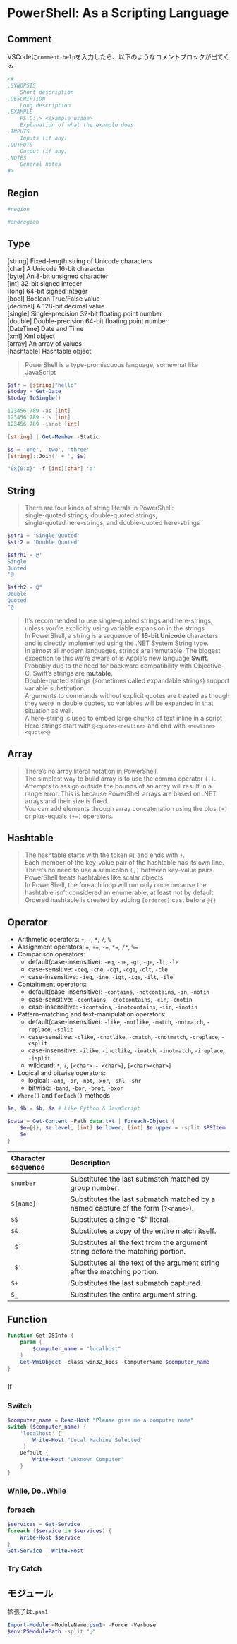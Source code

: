 # PowerShell: As a Scripting Language

## Comment

VSCodeに`comment-help`を入力したら、以下のようなコメントブロックが出てくる

```powershell
<#
.SYNOPSIS
    Short description
.DESCRIPTION
    Long description
.EXAMPLE
    PS C:\> <example usage>
    Explanation of what the example does
.INPUTS
    Inputs (if any)
.OUTPUTS
    Output (if any)
.NOTES
    General notes
#>
```

## Region

```powershell
#region 

#endregion
```

## Type

[string]    Fixed-length string of Unicode characters  
[char]      A Unicode 16-bit character  
[byte]      An 8-bit unsigned character  
[int]       32-bit signed integer  
[long]      64-bit signed integer  
[bool]      Boolean True/False value  
[decimal]   A 128-bit decimal value  
[single]    Single-precision 32-bit floating point number  
[double]    Double-precision 64-bit floating point number  
[DateTime]  Date and Time  
[xml]       Xml object  
[array]     An array of values  
[hashtable] Hashtable object  

> PowerShell is a type-promiscuous language, somewhat like JavaScript

```powershell
$str = [string]"hello"
$today = Get-Date
$today.ToSingle()

123456.789 -as [int]
123456.789 -is [int]
123456.789 -isnot [int]

[string] | Get-Member -Static

$s = 'one', 'two', 'three'
[string]::Join(' + ', $s)

"0x{0:x}" -f [int][char] 'a'
```

## String

> There are four kinds of string literals in PowerShell:  
> single-quoted strings, double-quoted strings,  
> single-quoted here-strings, and double-quoted here-strings  

```powershell
$str1 = 'Single Quoted'
$str2 = 'Double Quoted'

$strh1 = @'
Single
Quoted
'@

$strh2 = @"
Double
Quoted
"@
```

> It’s recommended to use single-quoted strings and here-strings, unless you’re explicitly using variable expansion in the strings  
> In PowerShell, a string is a sequence of **16-bit Unicode** characters and is directly implemented using the .NET System.String type.  
> In almost all modern languages, strings are immutable. The biggest exception to this we’re aware of is Apple’s new language **Swift**. Probably due to the need for backward compatibility with Objective-C, Swift’s strings are **mutable**.  
> Double-quoted strings (sometimes called expandable strings) support variable substitution.  
> Arguments to commands without explicit quotes are treated as though they were in double quotes, so variables will be expanded in that situation as well.  
> A here-string is used to embed large chunks of text inline in a script  
> Here-strings start with `@<quote><newline>` and end with `<newline><quote>@`  

## Array

> There’s no array literal notation in PowerShell.  
> The simplest way to build array is to use the comma operator `(,)`.  
> Attempts to assign outside the bounds of an array will result in a range error. This is because PowerShell arrays are based on .NET arrays and their size is fixed.  
> You can add elements through array concatenation using the plus `(+)` or plus-equals `(+=)` operators.  

## Hashtable

> The hashtable starts with the token `@{` and ends with `}`.  
> Each member of the key-value pair of the hashtable has its own line. There’s no need to use a semicolon `(;)` between key-value pairs.  
> PowerShell treats hashtables like scalar objects  
> In PowerShell, the foreach loop will run only once because the hashtable isn’t considered an enumerable, at least not by default.  
> Ordered hashtable is created by adding `[ordered]` cast before `@{}`

## Operator

* Arithmetic operators: `+`, `-`, `*`, `/`, `%`
* Assignment operators: `=`, `+=`, `-=`, `*=`, `/*`, `%=`
* Comparison operators:
  * default(case-insensitive): `-eq`, `-ne`, `-gt`, `-ge`, `-lt`, `-le`
  * case-sensitive: `-ceq`, `-cne`, `-cgt`, `-cge`, `-clt`, `-cle`
  * case-insensitive: `-ieq`, `-ine`, `-igt`, `-ige`, `-ilt`, `-ile`
* Containment operators:
  * default(case-insensitive): `-contains`, `-notcontains`, `-in`, `-notin`
  * case-sensitive: `-ccontains`, `-cnotcontains`, `-cin`, `-cnotin`
  * case-insensitive: `-icontains`, `-inotcontains`, `-iin`, `-inotin`
* Pattern-matching and text-manipulation operators:
  * default(case-insensitive): `-like`, `-notlike`, `-match`, `-notmatch`, `-replace`, `-split`
  * case-sensitive: `-clike`, `-cnotlike`, `-cmatch`, `-cnotmatch`, `-creplace`, `-csplit`
  * case-insensitive: `-ilike`, `-inotlike`, `-imatch`, `-inotmatch`, `-ireplace`, `-isplit`
  * wildcard: `*`, `?`, `[<char> - <char>]`, `[<char><char>]`
* Logical and bitwise operators:
  * logical: `-and`, `-or`, `-not`, `-xor`, `-shl`, `-shr`
  * bitwise: `-band`, `-bor`, `-bnot`, `-bxor`
* `Where()` and `ForEach()` methods

```powershell
$a, $b = $b, $a # Like Python & JavaScript

$data = Get-Content -Path data.txt | Foreach-Object {
    $e=@{}, $e.level, [int] $e.lower, [int] $e.upper = -split $PSItem
    $e
}
```

| Character sequence | Description                                                                       |
| :----------------- | :-------------------------------------------------------------------------------- |
| `$number`          | Substitutes the last submatch matched by group number.                            |
| `${name}`          | Substitutes the last submatch matched by a named capture of the form (`?<name>`). |
| `$$`               | Substitutes a single "$" literal.                                                 |
| `$&`               | Substitutes a copy of the entire match itself.                                    |
| <code> $` </code>  | Substitutes all the text from the argument string before the matching portion.    |
| <code> $' </code>  | Substitutes all the text of the argument string after the matching portion.       |
| `$+`               | Substitutes the last submatch captured.                                           |
| `$_`               | Substitutes the entire argument string.                                           |

## Function

```powershell
function Get-OSInfo {
    param (
        $computer_name = "localhost"
    )
    Get-WmiObject -class win32_bios -ComputerName $computer_name
}
```

### If

### Switch

```powershell
$computer_name = Read-Host "Please give me a computer name"
switch ($computer_name) {
    'localhost' {
        Write-Host "Local Machine Selected"
     }
    Default {
        Write-Host "Unknown Computer"
    }
}
```

### While, Do..While

### foreach

```powershell
$services = Get-Service
foreach ($service in $services) {
    Write-Host $service
}
Get-Service | Write-Host
```

### Try Catch

## モジュール

拡張子は`.psm1`

```powershell
Import-Module <ModuleName.psm1> -Force -Verbose
$env:PSModulePath -split ";"
``
